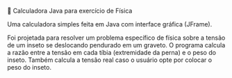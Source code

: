 🧮 Calculadora Java para exercício de Física

Uma calculadora simples feita em Java com interface gráfica (JFrame).

Foi projetada para resolver um problema específico de física sobre a tensão de um inseto se deslocando pendurado em um graveto.
O programa calcula a razão entre a tensão em cada tíbia (extremidade da perna) e o peso do inseto. Também calcula a tensão real
caso o usuário opte por colocar o peso do inseto.
